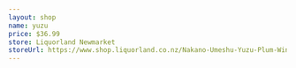 ```yaml
---
layout: shop
name: yuzu
price: $36.99
store: Liquorland Newmarket
storeUrl: https://www.shop.liquorland.co.nz/Nakano-Umeshu-Yuzu-Plum-Wine-720ml-P123174.aspx
---
```

